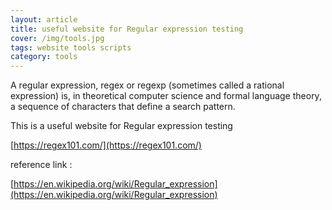 ```yaml
---
layout: article
title: useful website for Regular expression testing
cover: /img/tools.jpg
tags: website tools scripts
category: tools
---
```


A regular expression, regex or regexp (sometimes called a rational expression) is, in theoretical computer science and formal language theory, a sequence of characters that define a search pattern.

This is a useful website for Regular expression testing

[https://regex101.com/](https://regex101.com/)


reference link :

[https://en.wikipedia.org/wiki/Regular_expression](https://en.wikipedia.org/wiki/Regular_expression)

